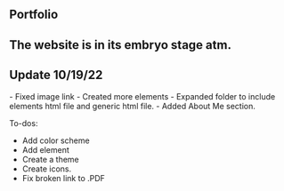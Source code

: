 ## Portfolio ##
## The website is in its embryo stage atm. ##


<h2> Update 10/19/22 </h2>
- Fixed image link
- Created more elements
- Expanded folder to include elements html file and generic html file.
- Added About Me section.



To-dos: 
- Add color scheme
- Add element
- Create a theme
- Create icons.
- Fix broken link to .PDF
